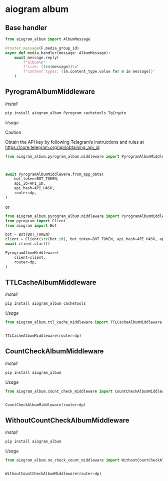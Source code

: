 # aiogram album

## Base handler
```python
from aiogram_album import AlbumMessage

@router.message(F.media_group_id)
async def media_handler(message: AlbumMessage):
    await message.reply(
        f"album\n"
        f"size: {len(message)}\n"
        f"content types: {[m.content_type.value for m in message]}"
    )
```

## PyrogramAlbumMiddleware
_Install_
```bash
pip install aiogram_album Pyrogram cachetools TgCrypto
```
_Usage_

> [!CAUTION]
> Obtain the API key by following Telegram’s instructions and rules at https://core.telegram.org/api/obtaining_api_id

```python
from aiogram_album.pyrogram_album.middleware import PyrogramAlbumMiddleware



await PyrogramAlbumMiddleware.from_app_data(
    bot_token=BOT_TOKEN,
    api_id=API_ID,
    api_hash=API_HASH,
    router=dp,
)
```
or

```python
from aiogram_album.pyrogram_album.middleware import PyrogramAlbumMiddleware
from pyrogram import Client
from aiogram import Bot

bot = Bot(BOT_TOKEN)
client = Client(str(bot.id), bot_token=BOT_TOKEN, api_hash=API_HASH, api_id=API_ID, no_updates=True)
await client.start()

PyrogramAlbumMiddleware(
    client=client,
    router=dp,
)


```

## TTLCacheAlbumMiddleware
_Install_
```bash
pip install aiogram_album cachetools
```
_Usage_
```python
from aiogram_album.ttl_cache_middleware import TTLCacheAlbumMiddleware


TTLCacheAlbumMiddleware(router=dp)
```

## CountCheckAlbumMiddleware
_Install_
```bash
pip install aiogram_album
```
_Usage_
```python
from aiogram_album.count_check_middleware import CountCheckAlbumMiddleware


CountCheckAlbumMiddleware(router=dp)
```

## WithoutCountCheckAlbumMiddleware
_Install_
```bash
pip install aiogram_album
```
_Usage_
```python
from aiogram_album.no_check_count_middleware import WithoutCountCheckAlbumMiddleware


WithoutCountCheckAlbumMiddleware(router=dp)
```
